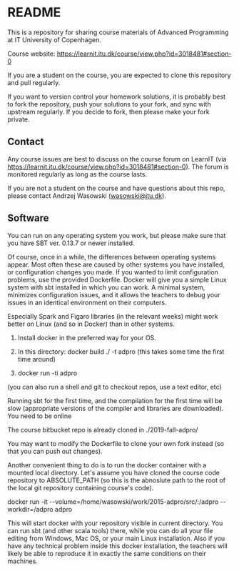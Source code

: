 # README #

This is a repository for sharing course materials of Advanced Programming at IT University of Copenhagen.

Course website: https://learnit.itu.dk/course/view.php?id=3018481#section-0

If you are a student on the course, you are expected to clone this repository and pull regularly.

If you want to version control your homework solutions, it is probably best to fork the repository, push your solutions to your fork, and sync with upstream regularly. If you decide to fork, then please make your fork private. 

## Contact ##

Any course issues are best to discuss on the course forum on LearnIT (via https://learnit.itu.dk/course/view.php?id=3018481#section-0). The forum is monitored regularly as long as the course lasts.

If you are not a student on the course and have questions about this repo, please contact Andrzej Wasowski (wasowski@itu.dk).

## Software ##

You can run on any operating system you work, but please make sure that you have SBT ver. 0.13.7 or newer installed.

Of course, once in a while, the differences between operating systems appear.  Most often these are caused by other systems you have installed, or configuration changes you made.  If you wanted to limit configuration problems, use the provided Dockerfile. Docker will give you a simple Linux system with sbt installed in which you can work.  A minimal system, minimizes configuration issues, and it allows the teachers to debug your issues in an identical environment on their computers.

Especially Spark and Figaro libraries (in the relevant weeks) might work better on Linux (and so in Docker) than in other systems.

1. Install docker in the preferred way for your OS.

2. In this directory: docker build ./  -t adpro (this takes some time the first time around)

3. docker run -ti adpro 

(you can also run a shell and git to checkout repos, use a text editor, etc)

Running sbt for the first time, and the compilation for the first time will be slow (appropriate versions of the compiler and libraries are downloaded). You need to be online

The course bitbucket repo is already cloned in ./2019-fall-adpro/

You may want to modify the Dockerfile to clone your own fork instead (so that you can push out changes).

Another convenient thing to do is to run the docker container with a mounted local directory. Let's assume you have cloned the course code repository to ABSOLUTE_PATH (so this is the abnoslute path to the root of the local git repository containing course's code).

  docker run -it --volume=/home/wasowski/work/2015-adpro/src/:/adpro --workdir=/adpro adpro

This will start docker with your repository visible in current directory.  You can run sbt (and other scala tools) there, while you can do all your file editing from Windows, Mac OS, or your main Linux installation.  Also if you have any technical problem inside this docker installation, the teachers will likely be able to reproduce it in exactly the same conditions on their machines.
